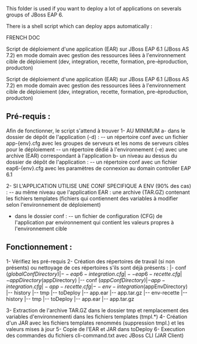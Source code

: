 This folder is used if you want to deploy a lot of applications on severals groups of JBoss EAP 6.

There is a shell script which can deploy apps automatically :

FRENCH DOC

  Script de déploiement d'une application (EAR) sur JBoss EAP 6.1 (JBoss AS 7.2) en mode domain avec gestion des ressources liées à l'environnement cible de déploiement (dev, integration, recette, formation, pre-èproduction, producton)

 
  Script de déploiement d'une application (EAR) sur JBoss EAP 6.1 (JBoss AS 7.2) en mode domain avec gestion des ressources liées à l'environnement cible de déploiement (dev, integration, recette, formation, pre-èproduction, producton)

  Pré-requis : 
  ------------
  Afin de fonctionner, le script s'attend à trouver 
   1- AU MINIMUM
    a- dans le dossier de dépôt de l'application (-d) :
       -- un répertoire conf avec un fichier app-{env}.cfg avec les groupes de serveurs et les noms de serveurs cibles pour le déploiement
       -- un répertoire dédié à l'environnement (-e) avec une archive (EAR) correspondant à l'application
    b- un niveau au dessus du dossier de dépôt de l'application :
       -- un répertoire conf avec un fichier eap6-{env}.cfg avec les paramètres de connexion au domain controller EAP 6.1 
      
   2- SI L'APPLICATION UTILISE UNE CONF SPECIFIQUE A ENV (90% des cas) : 
    -- au même niveau que l'application EAR : une archive (TAR.GZ) contenant les fichiers templates (fichiers qui contiennent des variables à modifier selon l'environnement de déploiement)
   - dans le dossier conf :
    -- un fichier de configuration (CFG) de l'application par environnement qui contient les valeurs propres à l'environnement cible

  Fonctionnement : 
  ----------------
  1- Vérifiez les pré-requis
  2- Création des répertoires de travail (si non présents) ou nettoyage de ces répertoires s'ils sont déjà présents :
   |- conf ($globalConfDirectory)
       |-- eap6-integration.cfg
       |-- eap6-recette.cfg
   |- appDirectory ($appDirectory)
       |-- conf ($appConfDirectory)
            |- app-integration.cfg
            |- app-recette.cfg
       |-- env-integration ($appEnvDirectory)
            |-- history
            |-- tmp
            |-- toDeploy
            |-- app.ear
            |-- app.tar.gz
       |-- env-recette
            |-- history
            |-- tmp
            |-- toDeploy
            |-- app.ear
            |-- app.tar.gz
   
  3- Extraction de l'archive TAR.GZ dans le dossier tmp et remplacement des variables d'environnementi dans les fichiers templates (tmpl.*)
  4- Création d'un JAR avec les fichiers templates renommés (suppression tmpl.) et les valeurs mises à jour
  5- Copie de l'EAR et JAR dans toDeploy
  6- Execution des commandes du fichiers cli-command.txt avec JBoss CLI (JAR Client)
